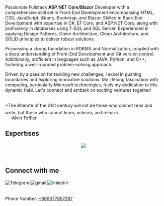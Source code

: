 Passionate Fullstack <strong>ASP.NET Core/Blazor</strong> Developer with a comprehensive skill set in Front-End Development encompassing HTML, CSS, JavaScript, jQuery, Bootstrap, and Blazor. Skilled in Back-End Development with expertise in C#, EF Core, and ASP.NET Core, along with proficiency in databases using T-SQL and SQL Server. Experienced in applying Design Patterns, Onion Architecture, Clean Architecture, and SOLID principles to deliver robust solutions.

Possessing a strong foundation in RDBMS and Normalization, coupled with a deep understanding of Front-End Development and Git version control. Additionally, proficient in languages such as JAVA, Python, and C++, fostering a well-rounded problem-solving approach.

Driven by a passion for tackling new challenges, I excel in pushing boundaries and exploring innovative solutions. My lifelong fascination with computing, particularly Microsoft technologies, fuels my dedication to this dynamic field. Let's connect and embark on exciting ventures together!

<br>
⚡The illiterate of the 21st century will not be those who cannot read and write, but those who cannot learn, unlearn, and relearn.<br>
&nbsp&nbsp&nbsp&nbsp-Alvin Toffler
    
<br>

## Expertises
<p align="center">
    <img src="https://skillicons.dev/icons?i=html,css,js,jquery,bootstrap,cs,dotnet,git,github,java,python,cpp,postman,wasm" />
</p>


<br>

## Connect with me
[<img align="left" alt="Telegram" src="https://img.shields.io/badge/Telegram-%230077B5.svg?&style=for-the-badge&logo=telegram&logoColor=white" />](https://t.me/smostafa2001)
[<img align="left" alt="gmail" src="https://img.shields.io/badge/Gmail-%2312100E.svg?&style=for-the-badge&logo=gmail&logoColor=white" />](mailto:s.mostafa.2001.1380@gmail.com)
[<img align="left" alt="linkedin" src="https://img.shields.io/badge/LinkedIn-0077B5?style=for-the-badge&logo=linkedin&logoColor=white" />](https://linkedin.com/in/smostafa2001)
<br><br><br>
Phone Number: <a href="tel:+989377857287">+989377857287</a>

